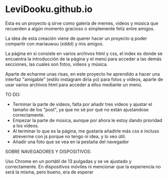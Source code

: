 # LeviDooku.github.io

Esta es un proyecto q sirve como galería de memes, vídeos y música que recuerden a algún momento gracioso o simplemente feliz entre amigos.  

La idea de esta creación viene de querer hacer un proyecto q poder compartir con mariauwuu (xddd) y mis amigos.  

La página en sí consiste en varios archivos html y css, el index es donde se encuentra la introducción de la página y el menú para acceder a las demás secciones, las cuales son fotos, vídeos y música.  

Aparte de echarme unas risas, en este proyecto he aprendido a hacer una interfaz "amigable" (estilo instagram diría yo) para fotos y vídeos, aparte de usar varios archivos html para acceder a ellos mediante un menú.  

TO DO:

- Terminar la parte de vídeos, falta por añadir tres vídeos y ajustar el tamaño de los "post", ya que no sé por qué no están ajustandose correctamente.
- Empezar la parte de música, aunque por ahora le estoy dando prioridad a los vídeos.
- Al terminar lo que es la página, me gustaría añadirle más css e incluso atreverme con js porque no tengo ni idea, y lo veo útil.
- Añadir una foto que se vea en la pestaña del navegador

SOBRE NAVEGADORES Y DISPOSITIVOS:  

Uso Chrome en un portátil de 13 pulgadas y se ve ajustado y correctamente. En dispositivos móviles ni mencionar que la experiencia no será la misma, pero bueno, era de esperar